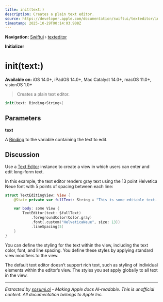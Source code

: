 ```yaml
---
title: init(text:)
description: Creates a plain text editor.
source: https://developer.apple.com/documentation/swiftui/texteditor/init(text:)
timestamp: 2025-10-29T00:14:03.988Z
---
```


**Navigation:** [Swiftui](/documentation/swiftui) › [texteditor](/documentation/swiftui/texteditor)

**Initializer**

# init(text:)

**Available on:** iOS 14.0+, iPadOS 14.0+, Mac Catalyst 14.0+, macOS 11.0+, visionOS 1.0+

> Creates a plain text editor.

```swift
init(text: Binding<String>)
```

## Parameters

**text**

A [Binding](/documentation/swiftui/binding) to the variable containing the text to edit.



## Discussion

Use a [Text Editor](/documentation/swiftui/texteditor) instance to create a view in which users can enter and edit long-form text.

In this example, the text editor renders gray text using the 13 point Helvetica Neue font with 5 points of spacing between each line:

```swift
struct TextEditingView: View {
    @State private var fullText: String = "This is some editable text..."

    var body: some View {
        TextEditor(text: $fullText)
            .foregroundColor(Color.gray)
            .font(.custom("HelveticaNeue", size: 13))
            .lineSpacing(5)
    }
}
```

You can define the styling for the text within the view, including the text color, font, and line spacing. You define these styles by applying standard view modifiers to the view.

The default text editor doesn’t support rich text, such as styling of individual elements within the editor’s view. The styles you set apply globally to all text in the view.

---

*Extracted by [sosumi.ai](https://sosumi.ai) - Making Apple docs AI-readable.*
*This is unofficial content. All documentation belongs to Apple Inc.*

